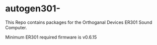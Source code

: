 # autogen301-
This Repo contains packages for the Orthoganal Devices ER301 Sound Computer.

Minimum ER301 required firmware is v0.6.15
